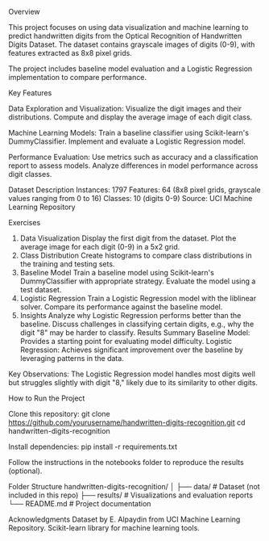 Overview

This project focuses on using data visualization and machine learning to predict handwritten digits from the Optical Recognition of Handwritten Digits Dataset. The dataset contains grayscale images of digits (0-9), with features extracted as 8x8 pixel grids.

The project includes baseline model evaluation and a Logistic Regression implementation to compare performance.

Key Features

Data Exploration and Visualization:
Visualize the digit images and their distributions.
Compute and display the average image of each digit class.

Machine Learning Models:
Train a baseline classifier using Scikit-learn's DummyClassifier.
Implement and evaluate a Logistic Regression model.

Performance Evaluation:
Use metrics such as accuracy and a classification report to assess models.
Analyze differences in model performance across digit classes.

Dataset Description
Instances: 1797
Features: 64 (8x8 pixel grids, grayscale values ranging from 0 to 16)
Classes: 10 (digits 0-9)
Source: UCI Machine Learning Repository

Exercises
1. Data Visualization
Display the first digit from the dataset.
Plot the average image for each digit (0-9) in a 5x2 grid.
2. Class Distribution
Create histograms to compare class distributions in the training and testing sets.
3. Baseline Model
Train a baseline model using Scikit-learn's DummyClassifier with appropriate strategy.
Evaluate the model using a test dataset.
4. Logistic Regression
Train a Logistic Regression model with the liblinear solver.
Compare its performance against the baseline model.
5. Insights
Analyze why Logistic Regression performs better than the baseline.
Discuss challenges in classifying certain digits, e.g., why the digit "8" may be harder to classify.
Results Summary
Baseline Model: Provides a starting point for evaluating model difficulty.
Logistic Regression: Achieves significant improvement over the baseline by leveraging patterns in the data.

Key Observations:
The Logistic Regression model handles most digits well but struggles slightly with digit "8," likely due to its similarity to other digits.

How to Run the Project

Clone this repository:
git clone https://github.com/yourusername/handwritten-digits-recognition.git
cd handwritten-digits-recognition

Install dependencies:
pip install -r requirements.txt

Follow the instructions in the notebooks folder to reproduce the results (optional).

Folder Structure
handwritten-digits-recognition/
│
├── data/                   # Dataset (not included in this repo)
├── results/                # Visualizations and evaluation reports
└── README.md               # Project documentation

Acknowledgments
Dataset by E. Alpaydin from UCI Machine Learning Repository.
Scikit-learn library for machine learning tools.




